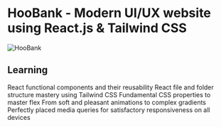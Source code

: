 # HooBank - Modern UI/UX website using React.js & Tailwind CSS

![HooBank](https://i.ibb.co/BK1Hn0x/Screenshot-2022-08-08-at-4-05-48-PM.png)

## Learning
React functional components and their reusability
React file and folder structure
mastery using Tailwind CSS
Fundamental CSS properties to master flex
From soft and pleasant animations to complex gradients
Perfectly placed media queries for satisfactory responsiveness on all devices
